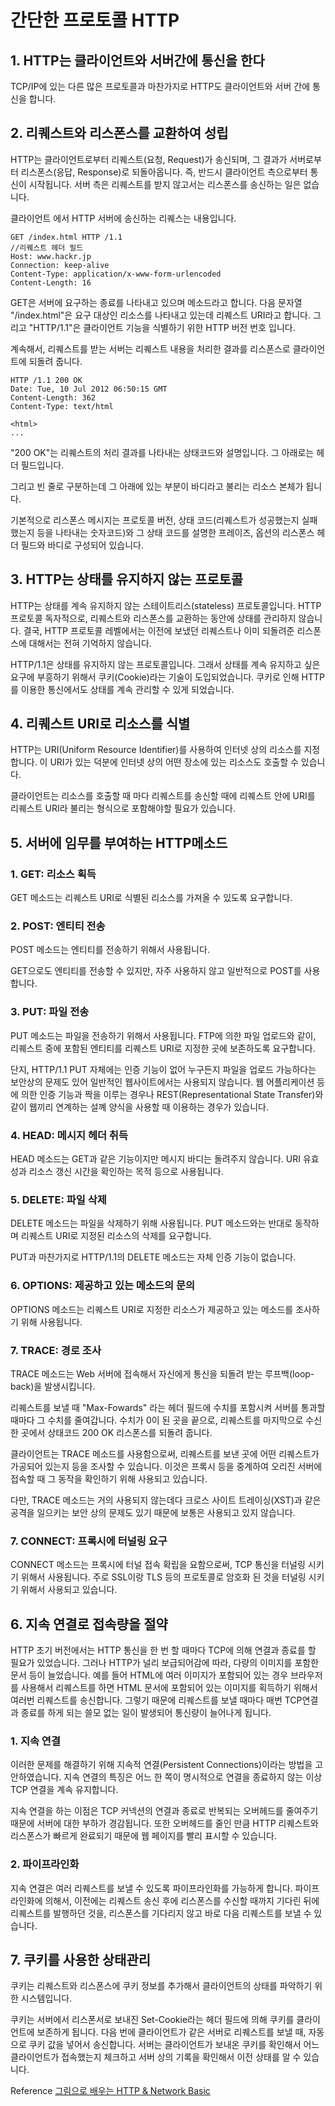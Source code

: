 # 간단한 프로토콜 HTTP

## 1. HTTP는 클라이언트와 서버간에 통신을 한다 

TCP/IP에 있는 다른 많은 프로토콜과 마찬가지로 HTTP도 클라이언트와 서버 간에 통신을 합니다. 

## 2. 리퀘스트와 리스폰스를 교환하여 성립

HTTP는 클라이언트로부터 리퀘스트(요청, Request)가 송신되며, 그 결과가 서버로부터 리스폰스(응답, Response)로 되돌아옵니다. 즉, 반드시 클라이언트 측으로부터 통신이 시작됩니다. 서버 측은 리퀘스트를 받지 않고서는 리스폰스를 송신하는 일은 없습니다. 

클라이언트 에서 HTTP 서버에 송신하는 리퀘스는 내용입니다.

```http
GET /index.html HTTP /1.1
//리퀘스트 헤더 필드
Host: www.hackr.jp
Connection: keep-alive
Content-Type: application/x-www-form-urlencoded
Content-Length: 16
```

GET은 서버에 요구하는 종료를 나타내고 있으며 메소드라고 합니다. 다음 문자열 "/index.html"은 요구 대상인 리소스를 나타내고 있는데 리퀘스트 URI라고 합니다. 그리고 "HTTP/1.1"은 클라이언트 기능을 식별하기 위한 HTTP 버전 번호 입니다.

계속해서, 리퀘스트를 받는 서버는 리퀘스트 내용을 처리한 결과를 리스폰스로 클라이언트에 되돌려 줍니다.

```http
HTTP /1.1 200 OK
Date: Tue, 10 Jul 2012 06:50:15 GMT
Content-Length: 362
Content-Type: text/html

<html>
...
```

"200 OK"는 리퀘스트의 처리 결과를 나타내는 상태코드와 설명입니다. 그 아래로는 헤더 필드입니다.

그리고 빈 줄로 구분하는데 그 아래에 있는 부분이 바디라고 불리는 리소스 본체가 됩니다.

기본적으로 리스폰스 메시지는 프로토콜 버전, 상태 코드(리퀘스트가 성공했는지 실패했는지 등을 나타내는 숫자코드)와 그 상태 코드를 설명한 프레이즈, 옵션의 리스폰스 헤더 필드와 바디로 구성되어 있습니다.

## 3. HTTP는 상태를 유지하지 않는 프로토콜

HTTP는 상태를 계속 유지하지 않는 스테이트리스(stateless) 프로토콜입니다. HTTP 프로토콜 독자적으로, 리퀘스트와 리스폰스를 교환하는 동안에 상태를 관리하지 않습니다. 결국, HTTP 프로토콜 레벨에서는 이전에 보냈던 리퀘스트나 이미 되돌려준 리스폰스에 대해서는 전혀 기억하지 않습니다.

 HTTP/1.1은 상태를 유지하지 않는 프로토콜입니다. 그래서 상태를 계속 유지하고 싶은 요구에 부흥하기 위해서 쿠키(Cookie)라는 기술이 도입되었습니다. 쿠키로 인해 HTTP를 이용한 통신에서도 상태를 계속 관리할 수 있게 되었습니다.

## 4. 리퀘스트 URI로 리소스를 식별

HTTP는 URI(Uniform Resource Identifier)를 사용하여 인터넷 상의 리소스를 지정합니다. 이 URI가 있는 덕분에 인터넷 상의 어떤 장소에 있는 리소스도 호출할 수 있습니다. 

클라이언트는 리소스를 호출할 때 마다 리퀘스트를 송신할 때에 리퀘스트 안에 URI를 리퀘스트 URI라 불리는 형식으로 포함해야할 필요가 있습니다. 

## 5. 서버에 임무를 부여하는 HTTP메소드

### 1. GET: 리소스 획득

GET 메소드는 리퀘스트 URI로 식별된 리소스를 가져올 수 있도록 요구합니다. 

### 2. POST: 엔티티 전송

POST 메소드는 엔티티를 전송하기 위해서 사용됩니다.

GET으로도 엔티티를 전송할 수 있지만, 자주 사용하지 않고 일반적으로 POST를 사용합니다.

### 3. PUT: 파일 전송

PUT 메소드는 파일을 전송하기 위해서 사용됩니다. FTP에 의한 파일 업로드와 같이, 리퀘스트 중에 포함된 엔티티를 리퀘스트 URI로 지정한 곳에 보존하도록 요구합니다.

단지, HTTP/1.1 PUT 자체에는 인증 기능이 없어 누구든지 파일을 업로드 가능하다는 보안상의 문제도 있어 일반적인 웹사이트에서는 사용되지 않습니다. 웹 어플리케이션 등에 의한 인증 기능과 짝을 이루는 경우나 REST(Representational State Transfer)와 같이 웹끼리 연계하는 설꼐 양식을 사용할 때 이용하는 경우가 있습니다.

### 4. HEAD: 메시지 헤더 취득

HEAD 메소드는 GET과 같은 기능이지만 메시지 바디는 돌려주지 않습니다. URI  유효성과 리소스 갱신 시간을 확인하는 목적 등으로 사용됩니다.

### 5. DELETE: 파일 삭제

DELETE 메소드는 파일을 삭제하기 위해 사용됩니다. PUT 메소드와는 반대로 동작하며 리퀘스트 URI로 지정된 리소스의 삭제를 요구합니다.

PUT과 마찬가지로 HTTP/1.1의 DELETE 메소드는 자체 인증 기능이 없습니다.

### 6. OPTIONS: 제공하고 있는 메소드의 문의

OPTIONS 메소드는 리퀘스트 URI로 지정한 리소스가 제공하고 있는 메소드를 조사하기 위해 사용됩니다. 

### 7. TRACE: 경로 조사

TRACE 메소드는 Web 서버에 접속해서 자신에게 통신을 되돌려 받는 루프백(loop-back)을 발생시킵니다.

리퀘스트를 보낼 때 "Max-Fowards" 라는 헤더 필드에 수치를 포함시켜 서버를 통과할 때마다 그 수치를 줄여갑니다. 수치가 0이 된 곳을 끝으로, 리퀘스트를 마지막으로 수신한 곳에서 상태코드 200 OK 리스폰스를 되돌려 줍니다.

클라이언트는 TRACE 메소드를 사용함으로써, 리퀘스트를 보낸 곳에 어떤 리퀘스트가 가공되어 있는지 등을 조사할 수 있습니다. 이것은 프록시 등을 중계하여 오리진 서버에 접속할 때 그 동작을 확인하기 위해 사용되고 있습니다.

다만, TRACE 메소드는 거의 사용되지 않는데다 크로스 사이트 트레이싱(XST)과 같은 공격을 일으키는 보안 상의 문제도 있기 때문에 보통은 사용되고 있지 않습니다.

### 7. CONNECT: 프록시에 터널링 요구

CONNECT 메소드는 프록시에 터널 접속 확립을 요함으로써, TCP 통신을 터널링 시키기 위해서 사용됩니다. 주로 SSL이랑 TLS 등의 프로토콜로 암호화 된 것을 터널링 시키기 위해서 사용되고 있습니다.

## 6. 지속 연결로 접속량을 절약

HTTP 초기 버전에서는 HTTP 통신을 한 번 할 때마다 TCP에 의해 연결과 종료를 할 필요가 있었습니다. 그러나 HTTP가 널리 보급되어감에 따라, 다량의 이미지를 포함한 문서 등이 늘었습니다. 예를 들어 HTML에 여러 이미지가 포함되어 있는 경우 브라우저를 사용해서 리퀘스트를 하면 HTML 문서에 포함되어 있는 이미지를 획득하기 위해서 여러번 리퀘스트를 송신합니다. 그렇기 때문에 리퀘스트를 보낼 때마다 매번 TCP연결과 종료를 하게 되는 쓸모 없는 일이 발생되어 통신량이 늘어나게 됩니다.

### 1. 지속 연결

이러한 문제를 해결하기 위해 지속적 연결(Persistent Connections)이라는 방법을 고안하였습니다. 지속 연결의 특징은 어느 한 쪽이 명시적으로 연결을 종료하지 않는 이상 TCP 연결을 계속 유지합니다.

지속 연결을 하는 이점은 TCP 커넥션의 연결과 종료로 반복되는 오버헤드를 줄여주기 때문에 서버에 대한 부하가 경감됩니다. 또한 오버헤드를 줄인 만큼 HTTP 리퀘스트와 리스폰스가 빠르게 완료되기 때문에 웹 페이지를 빨리 표시할 수 있습니다.

### 2. 파이프라인화

지속 연결은 여러 리퀘스트를 보낼 수 있도록 파이프라인화를 가능하게 합니다. 파이프라인화에 의해서, 이전에는 리퀘스트 송신 후에 리스폰스를 수신할 때까지 기다린 뒤에 리퀘스트를 발행하던 것을, 리스폰스를 기다리지 않고 바로 다음 리퀘스트를 보낼 수 있습니다.

## 7. 쿠키를 사용한 상태관리

쿠키는 리퀘스트와 리스폰스에 쿠키 정보를 추가해서 클라이언트의 상태를 파악하기 위한 시스템입니다.

쿠키는 서버에서 리스폰서로 보내진 Set-Cookie라는 헤더 필드에 의해 쿠키를 클라이언트에 보존하게 됩니다. 다음 번에 클라이언트가 같은 서버로 리퀘스트를 보낼 때, 자동으로 쿠키 값을 넣어서 송신합니다. 서버는 클라이언트가 보내온 쿠키를 확인해서 어느 클라이언트가 접속했는지 체크하고 서버 상의 기록을 확인해서 이전 상태를 알 수 있습니다.

Reference [그림으로 배우는 HTTP & Network Basic](http://www.youngjin.com/book/book_detail.asp?prod_cd=9788931447897&seq=5470&cate_cd=1&child_cate_cd=10&goPage=1&orderByCd=1&searchType=Y&keyword1=%B1%D7%B8%B2%C0%B8%B7%CE%20%B9%E8%BF%EC%B4%C2%20http)

